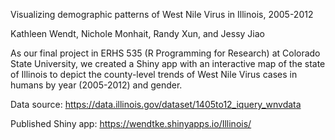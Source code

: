 Visualizing demographic patterns of West Nile Virus in Illinois, 2005-2012



Kathleen Wendt, Nichole Monhait, Randy Xun, and Jessy Jiao



As our final project in ERHS 535 (R Programming for Research) at Colorado State University, we created a Shiny app with an interactive map of the state of Illinois to depict the county-level trends of West Nile Virus cases in humans by year (2005-2012) and gender.



Data source: https://data.illinois.gov/dataset/1405to12_iquery_wnvdata



Published Shiny app: https://wendtke.shinyapps.io/Illinois/

